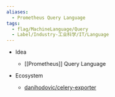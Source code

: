 ```yaml
---
aliases:
  - Prometheus Query Language
tags:
  - flag/MachineLanguage/Query
  - Label/Industry-工业科学/IT/Language
---
```


- Idea
    - [[Prometheus]] Query Language

- Ecosystem
    - [danihodovic/celery-exporter](https://github.com/danihodovic/celery-exporter?utm_source=substack&utm_medium=email)
